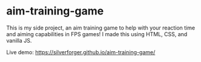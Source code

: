 # aim-training-game

This is my side project, an aim training game to help with your reaction time and aiming capabilities in FPS games! I made this using HTML, CSS, and vanilla JS.

Live demo: https://silverforger.github.io/aim-training-game/
